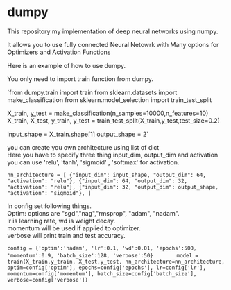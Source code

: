 # dumpy
This repository my implementation of deep neural networks using numpy.

It allows you to use fully connected Neural Netowrk with Many options for Optimizers and Activation Functions

Here is an example of how to use dumpy.

You only need to import train function from dumpy.

`from dumpy.train import  train
from sklearn.datasets import make_classification
from sklearn.model_selection import train_test_split

X_train, y_test = make_classification(n_samples=10000,n_features=10)
X_train, X_test, y_train, y_test = train_test_split(X_train,y_test,test_size=0.2)

input_shape = X_train.shape[1]
output_shape = 2`

you can create you own architecture using list of dict <br/>
Here you have to specify three thing input_dim, output_dim and activation<br/>
you can use 'relu', 'tanh', 'sigmoid' , 'softmax' for activation.

`
nn_architecture = [
    {"input_dim": input_shape, "output_dim": 64, "activation": "relu"},
    {"input_dim": 64, "output_dim": 32, "activation": "relu"},
    {"input_dim": 32, "output_dim": output_shape, "activation": "sigmoid"},
]
`

In config set following things.<br/>
Optim: options are "sgd","nag","rmsprop", "adam", "nadam".<br/>
lr is learning rate, wd is weight decay.<br/>
momentum will be used if applied to optimizer.<br/>
verbose will print train and test accuracy.


`
config = {'optim':'nadam',
          'lr':0.1,
          'wd':0.01,
          'epochs':500,
          'momentum':0.9,
          'batch_size':128,
          'verbose':50}
`
`      
model = train(X_train,y_train,
              X_test,y_test,
              nn_architecture=nn_architecture,
              optim=config['optim'],
              epochs=config['epochs'],
              lr=config['lr'],
              momentum=config['momentum'],
              batch_size=config['batch_size'],
              verbose=config['verbose'])`
